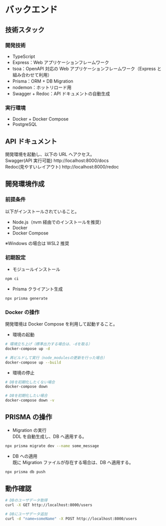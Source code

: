 # バックエンド

## 技術スタック

### 開発技術

- TypeScript
- Express：Web アプリケーションフレームワーク
- tsoa：OpenAPI 対応の Web アプリケーションフレームワーク（Express と組み合わせて利用）
- Prisma：ORM + DB Migration
- nodemon：ホットリロード用
- Swagger + Redoc：API ドキュメントの自動生成

### 実行環境

- Docker + Docker Compose
- PostgreSQL

## API ドキュメント

開発環境を起動し、以下の URL へアクセス。  
Swagger(API 実行可能) http://localhost:8000/docs  
Redoc(見やすいレイアウト) http://localhost:8000/redoc

## 開発環境作成

### 前提条件

以下がインストールされていること。

- Node.js（nvm 経由でのインストールを推奨）
- Docker
- Docker Compose

※Windows の場合は WSL2 推奨

### 初期設定

- モジュールインストール

```Bash
npm ci
```

- Prisma クライアント生成

```bash
npx prisma generate
```

### Docker の操作

開発環境は Docker Compose を利用して起動すること。

- 環境の起動

```Bash
# 環境立ち上げ（標準出力する場合は、-dを取る）
docker-compose up -d

# 再ビルドして実行（node_modulesの更新を行った場合）
docker-compose up --build
```

- 環境の停止

```bash
# DBを初期化したくない場合
docker-compose down

# DBを初期化したい場合
docker-compose down -v
```

## PRISMA の操作

- Migration の実行  
  DDL を自動生成し、DB へ適用する。

```Bash
npx prisma migrate dev --name some_message
```

- DB への適用  
  既に Migration ファイルが存在する場合は、DB へ適用する。

```bash
npx prisma db push
```

## 動作確認

```bash
# DBのユーザデータ取得
curl -X GET http://localhost:8000/users

# DBにユーザデータ追加
curl -d "name=someName" -X POST http://localhost:8000/users

```
